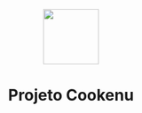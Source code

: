 <div align="center" > <img width="100vw" src="https://img.icons8.com/external-bearicons-blue-bearicons/344/external-Recipe-Book-cooking-bearicons-blue-bearicons.png"/>
 <h1 align="center"><strong>Projeto Cookenu</b></strong></h1></div>

